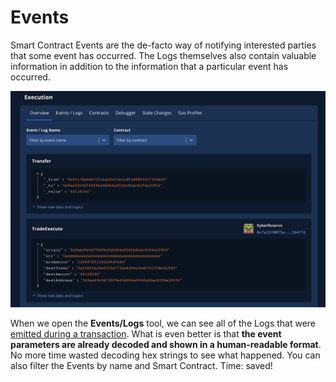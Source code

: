 # Events

Smart Contract Events are the de-facto way of notifying interested parties that some event has occurred. The Logs themselves also contain valuable information in addition to the information that a particular event has occurred.

![](../../../.gitbook/assets/image%20%2835%29.png)

When we open the **Events/Logs** tool, we can see all of the Logs that were [emitted during a transaction](https://dashboard.tenderly.co/tx/main/0x97c37f37988c010a37a8c550b03af37c04bffa2ba6be7d1135f0a26c0e00f532/logs?utm_source=blog&utm_medium=post&utm_campaign=10_ways&utm_content=events_logs). What is even better is that **the event parameters are already decoded and shown in a human-readable format**. No more time wasted decoding hex strings to see what happened. You can also filter the Events by name and Smart Contract. Time: saved!

